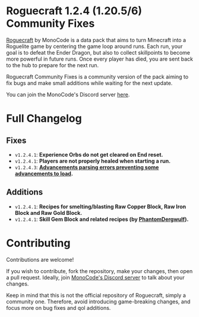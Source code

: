 # Roguecraft 1.2.4 (1.20.5/6) Community Fixes
[Roguecraft](https://modrinth.com/datapack/rogue-craft) by MonoCode is a data pack that aims to turn Minecraft into a Roguelite game by centering the game loop around runs. Each run, your goal is to defeat the Ender Dragon, but also to collect skillpoints to become more powerful in future runs. Once every player has died, you are sent back to the hub to prepare for the next run.

Roguecraft Community Fixes is a community version of the pack aiming to fix bugs and make small additions while waiting for the next update.

You can join the MonoCode's Discord server [here](https://discord.gg/d5FxfTYUqQ).


# Full Changelog
## Fixes
- `v1.2.4.1`: **Experience Orbs do not get cleared on End reset.**
- `v1.2.4.1`: **Players are not properly healed when starting a run.**
- `v1.2.4.3`: **[Advancements parsing errors preventing some advancements to load](https://discord.com/channels/1114531442052059168/1260640057379786842).**
## Additions
- `v1.2.4.1`: **Recipes for smelting/blasting Raw Copper Block, Raw Iron Block and Raw Gold Block.**
- `v1.2.4.1`: **Skill Gem Block and related recipes (by [PhantomDergwulf](https://github.com/PhantomDergwulf)).**


# Contributing
Contributions are welcome!

If you wish to contribute, fork the repository, make your changes, then open a pull request.
Ideally, join [MonoCode's Discord server](https://discord.gg/d5FxfTYUqQ) to talk about your changes.

Keep in mind that this is not the official repository of Roguecraft, simply a community one. Therefore, avoid introducing game-breaking changes, and focus more on bug fixes and qol additions.
